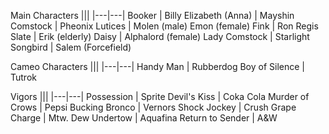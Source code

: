 
Main Characters 
|||
|---|---|
Booker | Billy 
Elizabeth (Anna) | Mayshin 
Comstock | Pheonix 
Lutices | Molen (male) Emon (female) 
Fink | Ron Regis 
Slate | Erik (elderly) 
Daisy | Alphalord (female) 
Lady Comstock | Starlight 
Songbird | Salem (Forcefield) 


Cameo Characters 
|||
|---|---| 
Handy Man | Rubberdog 
Boy of Silence | Tutrok 

Vigors
|||
|---|---| 
Possession | Sprite 
Devil's Kiss | Coka Cola 
Murder of Crows | Pepsi
Bucking Bronco | Vernors 
Shock Jockey | Crush Grape 
Charge | Mtw. Dew 
Undertow | Aquafina 
Return to Sender | A&W 
